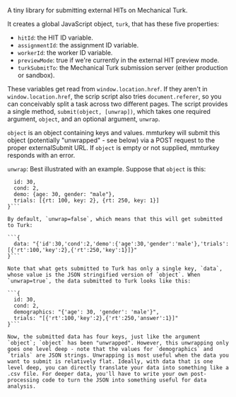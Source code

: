 A tiny library for submitting external HITs on Mechanical Turk.

It creates a global JavaScript object, `turk`, that has these five properties:

* `hitId`: the HIT ID variable.
* `assignmentId`: the assignment ID variable.
* `workerId`: the worker ID variable.
* `previewMode`: true if we're currently in the external HIT preview mode.
* `turkSubmitTo`: the Mechanical Turk submission server (either production or sandbox).


These variables get read from `window.location.href`. If they aren't in `window.location.href`, the scrip script also tries `document.referer`, so you can conceivably split a task across two different pages. The script provides a single method, `submit(object, [unwrap])`, which takes one required argument, `object`, and an optional argument, `unwrap`.

`object` is an object containing keys and values. mmturkey will submit this object (potentially "unwrapped" - see below) via a POST request to the proper externalSubmit URL. If `object` is empty or not supplied, mmturkey responds with an error.

`unwrap`: Best illustrated with an example. Suppose that `object` is this:

```{
  id: 30,
  cond: 2,
  demo: {age: 30, gender: "male"},
  trials: [{rt: 100, key: 2}, {rt: 250, key: 1}]
}```

By default, `unwrap=false`, which means that this will get submitted to Turk:

```{
  data: "{'id':30,'cond':2,'demo':{'age':30,'gender':'male'},'trials':[{'rt':100,'key':2},{'rt':250,'key':1}]}"
}```

Note that what gets submitted to Turk has only a single key, `data`, whose value is the JSON stringified version of `object`. When `unwrap=true`, the data submitted to Turk looks like this:

```{
  id: 30,
  cond: 2,
  demographics: "{'age': 30, 'gender': 'male'}",
  trials: "[{'rt':100,'key':2},{'rt':250,'answer':1}]"
}```

Now, the submitted data has four keys, just like the argument `object`; `object` has been "unwrapped". However, this unwrapping only goes one level deep - note that the values for `demographics` and `trials` are JSON strings. Unwrapping is most useful when the data you want to submit is relatively flat. Ideally, with data that is one level deep, you can directly translate your data into something like a .csv file. For deeper data, you'll have to write your own post-processing code to turn the JSON into something useful for data analysis.